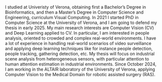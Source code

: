 I studied at Univeristy of Verona, obtaining first a Bachelor’s Degree in Bioinformatics, and then a Master’s Degree in Computer Science and Engineering, curriculum Visual Computing. In 2021 I started PhD in Computer Science at the University of Verona, and I am going to defend my thesis in early 2025.
My main research interests are Computer Vision (CV) and Deep Learning applied to CV. In particular, I am interested in people analysis, oriented to crowded and complex real-world environments. I have a lot of experience in handling real-world scenarios of video surveillance and applying deep learning techniques like for instance people detection, people tracking, gathering detection, etc. My thesis will focus on industrial scene analysis from heterogeneous sensors, with particular attention to human attention estimation in industrial environments.
Since October 2024, I am working in the ALTAIR laboratory of the University of Verona, applying Computer Vision to the Medical Domain for robotic assisted surgery (RAS).
